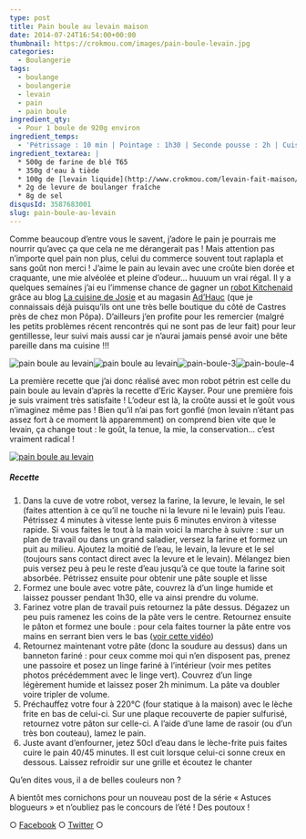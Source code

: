 ```yaml
---
type: post
title: Pain boule au levain maison
date: 2014-07-24T16:54:00+00:00
thumbnail: https://crokmou.com/images/pain-boule-levain.jpg
categories:
  - Boulangerie
tags:
  - boulange
  - boulangerie
  - levain
  - pain
  - pain boule
ingredient_qty:
  - Pour 1 boule de 920g environ
ingredient_temps:
  - 'Pétrissage : 10 min | Pointage : 1h30 | Seconde pousse : 2h | Cuisson : 40 à 45 minutes'
ingredient_textarea: |
  * 500g de farine de blé T65
  * 350g d'eau à tiède
  * 100g de [levain liquide](http://www.crokmou.com/levain-fait-maison/ Levain fait maison)
  * 2g de levure de boulanger fraîche
  * 8g de sel
disqusId: 3587683001
slug: pain-boule-au-levain
---
```


Comme beaucoup d’entre vous le savent, j’adore le pain je pourrais me nourrir qu’avec ça que cela ne me dérangerait pas ! Mais attention pas n’importe quel pain non plus, celui du commerce souvent tout raplapla et sans goût non merci ! J’aime le pain au levain avec une croûte bien dorée et craquante, une mie alvéolée et pleine d’odeur… huuuum un vrai régal. Il y a quelques semaines j’ai eu l’immense chance de gagner un [robot Kitchenaid](http://www.adhauc.com/fr/c13-bien-preparer/c70-preparateur-culinaire/c87-robots-multifonctions/p1560-robot-kitchenaid-artisan-rouge.html#.U9ELYI1_s74) grâce au blog [La cuisine de Josie](http://www.lacuisinedejosie.fr/) et au magasin [Ad’Hauc](http://www.adhauc.com/) (que je connaissais déjà puisqu’ils ont une très belle boutique du côté de Castres près de chez mon Pôpa). D’ailleurs j’en profite pour les remercier (malgré les petits problèmes récent rencontrés qui ne sont pas de leur fait) pour leur gentillesse, leur suivi mais aussi car je n’aurai jamais pensé avoir une bête pareille dans ma cuisine !!!

![pain boule au levain](http://www.crokmou.com/wp-content/uploads/2014/07/pain-boule-1.jpg)![pain boule au levain](http://www.crokmou.com/wp-content/uploads/2014/07/pain-boule-2.jpg)![pain-boule-3](http://www.crokmou.com/wp-content/uploads/2014/07/pain-boule-3.jpg)![pain-boule-4](http://www.crokmou.com/wp-content/uploads/2014/07/pain-boule-4.jpg)

La première recette que j’ai donc réalisé avec mon robot pétrin est celle du pain boule au levain d’après la recette d’Eric Kayser. Pour une première fois je suis vraiment très satisfaite ! L’odeur est là, la croûte aussi et le goût vous n’imaginez même pas ! Bien qu’il n’ai pas fort gonflé (mon levain n’étant pas assez fort à ce moment là apparemment) on comprend bien vite que le levain, ça change tout : le goût, la tenue, la mie, la conservation… c’est vraiment radical !

[![pain boule au levain](http://www.crokmou.com/wp-content/uploads/2015/03/pain-boule-levain-1.jpg)](http://www.crokmou.com/wp-content/uploads/2015/03/pain-boule-levain-1.jpg)

##### Recette

1.  Dans la cuve de votre robot, versez la farine, la levure, le levain, le sel (faites attention à ce qu’il ne touche ni la levure ni le levain) puis l’eau. Pétrissez 4 minutes à vitesse lente puis 6 minutes environ à vitesse rapide.
    Si vous faites le tout à la main voici la marche à suivre : sur un plan de travail ou dans un grand saladier, versez la farine et formez un puit au milieu. Ajoutez la moitié de l’eau, le levain, la levure et le sel (toujours sans contact direct avec la levure et le levain). Mélangez bien puis versez peu à peu le reste d’eau jusqu’à ce que toute la farine soit absorbée. Pétrissez ensuite pour obtenir une pâte souple et lisse
2.  Formez une boule avec votre pâte, couvrez là d’un linge humide et laissez pousser pendant 1h30, elle va ainsi prendre du volume.
3.  Farinez votre plan de travail puis retournez la pâte dessus. Dégazez un peu puis ramenez les coins de la pâte vers le centre. Retournez ensuite le pâton et formez une boule : pour cela faites tourner la pâte entre vos mains en serrant bien vers le bas ([voir cette vidéo](https://www.youtube.com/watch?v=N1W5LxbSD3o))
4.  Retournez maintenant votre pâte (donc la soudure au dessus) dans un banneton fariné : pour ceux comme moi qui n’en disposent pas, prenez une passoire et posez un linge fariné à l’intérieur (voir mes petites photos précédemment avec le linge vert). Couvrez d’un linge légèrement humide et laissez poser 2h minimum. La pâte va doubler voire tripler de volume.
5.  Préchauffez votre four à 220°C (four statique à la maison) avec le lèche frite en bas de celui-ci. Sur une plaque recouverte de papier sulfurisé, retournez votre pâton sur celle-ci. A l’aide d’une lame de rasoir (ou d’un très bon couteau), lamez le pain.
6.  Juste avant d’enfourner, jetez 50cl d’eau dans le lèche-frite puis faites cuire le pain 40/45 minutes. Il est cuit lorsque celui-ci sonne creux en dessous. Laissez refroidir sur une grille et écoutez le chanter

Qu’en dites vous, il a de belles couleurs non ?

A bientôt mes cornichons pour un nouveau post de la série « Astuces blogueurs » et n’oubliez pas le concours de l’été ! Des poutoux !

○ [Facebook](https://www.facebook.com/crokmou.blog) ○ [Twitter](https://twitter.com/Crokmou) ○